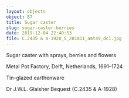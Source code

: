 ```yaml
---
layout: objects
object: 87
title: Sugar caster
slug: sugar-caster-berries
date: 2019-12-04 22:40:53
file: C.2435 & a-1928_5_201811_amt49_dc1.jpg
---
```

Sugar caster with sprays, berries and flowers

Metal Pot Factory, Delft,  Netherlands, 1691–1724

Tin-glazed earthenware  

Dr J.W.L. Glaisher Bequest (C.2435 &amp; A-1928)
